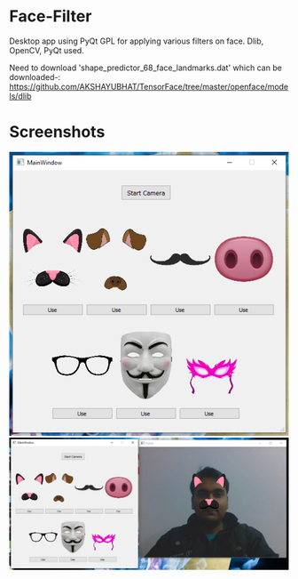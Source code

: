# Face-Filter

Desktop app using PyQt GPL for applying various filters on face. Dlib, OpenCV, PyQt used.

Need to download 'shape_predictor_68_face_landmarks.dat' which can be downloaded-: https://github.com/AKSHAYUBHAT/TensorFace/tree/master/openface/models/dlib

# Screenshots
![](Screenshots/screenshot_1.png)
![](Screenshots/screenshot_2.png)
